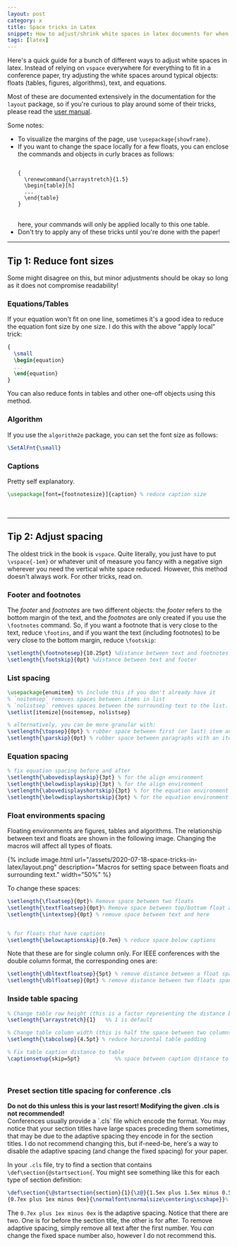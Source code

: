 ```yaml
---
layout: post
category: x
title: Space tricks in Latex
snippet: How to adjust/shrink white spaces in latex documents for when you're just one line over the conference page limit
tags: [latex]
---
```


Here's a quick guide for a bunch of different ways to adjust white spaces in latex. Instead of relying on `vspace` everywhere for everything to fit in a conference paper, try adjusting the white spaces around typical objects: floats (tables, figures, algorithms), text, and equations.

Most of these are documented extensively in the documentation for the `layout` package, so if you're curious to play around some of their tricks, please read the [user manual](http://ctan.math.washington.edu/tex-archive/macros/latex/contrib/layouts/layman.pdf).



<div class="tip">
Some notes:
<ul>
<li>To visualize the margins of the page, use <code>\usepackage{showframe}</code>.</li>
<li>If you want to change the space locally for a few floats, you can enclose the commands and objects in curly braces as follows:
<pre>
<code>
{
  \renewcommand{\arraystretch}{1.5}
  \begin{table}[h]
  ...
  \end{table}
}
</code>
</pre>
here, your commands will only be applied locally to this one table.
</li>
<li>Don't try to apply any of these tricks until you're done with the paper!</li>
</ul>

</div>

------------------------


## Tip 1: Reduce font sizes
Some might disagree on this, but minor adjustments should be okay so long as it does not compromise readability!

### Equations/Tables
If your equation won't fit on one line, sometimes it's a good idea to reduce the equation font size by one size. I do this with the above "apply local" trick:

``` latex
{
  \small
  \begin{equation}
  ...
  \end{equation}
}
```
You can also reduce fonts in tables and other one-off objects using this method.

### Algorithm
If you use the `algorithm2e` package, you can set the font size as follows:
``` latex
\SetAlFnt{\small}
```

### Captions
Pretty self explanatory.
``` latex
\usepackage[font={footnotesize}]{caption} % reduce caption size
```

<br/>

------------------------

## Tip 2: Adjust spacing

The oldest trick in the book is `vspace`. Quite literally, you just have to put `\vspace{-1em}` or whatever unit of measure you fancy with a negative sign wherever you need the vertical white space reduced. However, this method doesn't always work. For other tricks, read on.

### Footer and footnotes

The *footer* and *footnotes* are two different objects: the *footer* refers to the bottom margin of the text, and the *footnotes* are only created if you use the `\footnotes` command. So, if you want a footnote that is very close to the text, reduce `\footins`, and if you want the text (including footnotes) to be very close to the bottom margin, reduce `\footskip`:
``` latex
\setlength{\footnotesep}{10.25pt} %distance between text and footnotes (same as \skip\footins)
\setlength{\footskip}{0pt} %distance between text and footer
```

### List spacing
``` latex
\usepackage{enumitem} %% include this if you don't already have it
% `noitemsep` removes spaces between items in list
% `nolistsep` removes spaces between the surrounding text to the list.
\setlist[itemize]{noitemsep, nolistsep}

% alternatively, you can be more granular with:
\setlength{\topsep}{0pt} % rubber space between first (or last) item and preceding(or following) paragraph.
\setlength{\parskip}{0pt} % rubber space between paragraphs with an item

```

### Equation spacing
``` latex
% fix equation spacing before and after
\setlength{\abovedisplayskip}{3pt} % for the align environment
\setlength{\belowdisplayskip}{3pt} % for the align environment
\setlength{\abovedisplayshortskip}{3pt} % for the equation environment
\setlength{\belowdisplayshortskip}{3pt} % for the equation environment

```

### Float environments spacing
Floating environments are figures, tables and algorithms.
The relationship between text and floats are shown in the following image. Changing the macros will affect all types of floats.

{% include image.html url="/assets/2020-07-18-space-tricks-in-latex/layout.png" description="Macros for setting space between floats and surrounding text." width="50%" %}

To change these spaces:
``` latex
\setlength{\floatsep}{0pt}% Remove space between two floats
\setlength{\textfloatsep}{0pt}% Remove space between top/bottom float and text
\setlength{\intextsep}{0pt} % remove space between text and here


% for floats that have captions
\setlength{\belowcaptionskip}{0.7em} % reduce space below captions
```
Note that these are for single column only. For IEEE conferences with the double column format, the corresponding ones are:

``` latex
\setlength{\dbltextfloatsep}{5pt} % remove distance between a float spanning both columns and the text
\setlength{\dblfloatsep}{0pt} % remove distance between two floats spanning both columns
```

### Inside table spacing

``` latex
% Change table row height (this is a factor representing the distance between two rows)
\setlength{\arraystretch}{1}   %% 1 is default

% Change table column width (this is half the space between two columns)
\setlength{\tabcolsep}{4.5pt} % reduce horizontal table padding

% Fix table caption distance to table
\captionsetup{skip=5pt}           %% space between caption distance to table
```
<br/>


### Preset section title spacing for conference .cls
<div class="danger">
<b>Do not do this unless this is your last resort! Modifying the given .cls is not recommended!</b>
</div>
Conferences usually provide a `.cls` file which encode the format. You may notice that your section titles have large spaces preceding them sometimes, that may be due to the adaptive spacing they encode in for the section titles. I do not recommend changing this, but if-need-be, here's a way to disable the adaptive spacing (and change the fixed spacing) for your paper.

In your `.cls` file, try to find a section that contains `\def\section{@startsection{`. You might see something like this for each type of section definition:

```latex
\def\section{\@startsection{section}{1}{\z@}{1.5ex plus 1.5ex minus 0.5ex}%
{0.7ex plus 1ex minus 0ex}{\normalfont\normalsize\centering\scshape}}%
```

The `0.7ex plus 1ex minus 0ex` is the adaptive spacing. Notice that there are two. One is for before the section title, the other is for after. To remove adaptive spacing, simply remove all text after the first number. You _can_ change the fixed space number also, however I do not recommend this.
